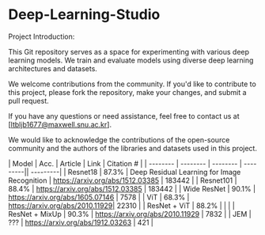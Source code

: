 # Deep-Learning-Studio

Project Introduction:

This Git repository serves as a space for experimenting with various deep learning models.
We train and evaluate models using diverse deep learning architectures and datasets.

We welcome contributions from the community. If you'd like to contribute to this project, please fork the repository, make your changes, and submit a pull request.

If you have any questions or need assistance, feel free to contact us at [ltbljb1677@maxwell.snu.ac.kr].

We would like to acknowledge the contributions of the open-source community and the authors of the libraries and datasets used in this project.

|   Model  |    Acc.  |  Article | Link | Citation # |
| -------- | -------- | -------- | ---------|| ---------|
| Resnet18 | 87.3%   | Deep Residual Learning for Image Recognition | https://arxiv.org/abs/1512.03385 | 183442 |
| Resnet101   | 88.4%  | https://arxiv.org/abs/1512.03385 | 183442 |
| Wide ResNet | 90.1% | https://arxiv.org/abs/1605.07146 | 7578 |
| ViT | 68.3% | https://arxiv.org/abs/2010.11929| 22310 |
| ResNet + ViT | 88.2% | | |
| ResNet + MixUp | 90.3% | https://arxiv.org/abs/2010.11929 | 7832 |
| JEM | ??? | https://arxiv.org/abs/1912.03263 | 421 |
